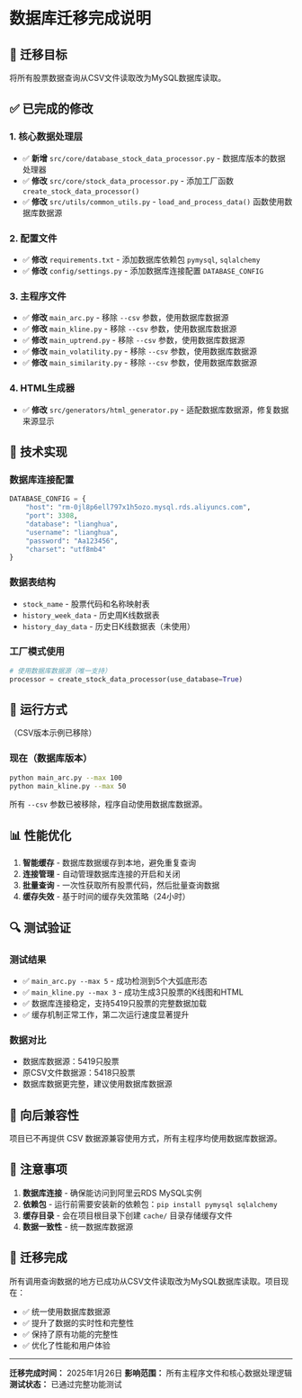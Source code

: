 # 数据库迁移完成说明

## 🎯 迁移目标
将所有股票数据查询从CSV文件读取改为MySQL数据库读取。

## ✅ 已完成的修改

### 1. 核心数据处理层
- ✅ **新增** `src/core/database_stock_data_processor.py` - 数据库版本的数据处理器
- ✅ **修改** `src/core/stock_data_processor.py` - 添加工厂函数 `create_stock_data_processor()`
- ✅ **修改** `src/utils/common_utils.py` - `load_and_process_data()` 函数使用数据库数据源

### 2. 配置文件
- ✅ **修改** `requirements.txt` - 添加数据库依赖包 `pymysql`, `sqlalchemy`
- ✅ **修改** `config/settings.py` - 添加数据库连接配置 `DATABASE_CONFIG`

### 3. 主程序文件
- ✅ **修改** `main_arc.py` - 移除 `--csv` 参数，使用数据库数据源
- ✅ **修改** `main_kline.py` - 移除 `--csv` 参数，使用数据库数据源  
- ✅ **修改** `main_uptrend.py` - 移除 `--csv` 参数，使用数据库数据源
- ✅ **修改** `main_volatility.py` - 移除 `--csv` 参数，使用数据库数据源
- ✅ **修改** `main_similarity.py` - 移除 `--csv` 参数，使用数据库数据源

### 4. HTML生成器
- ✅ **修改** `src/generators/html_generator.py` - 适配数据库数据源，修复数据来源显示

## 🔧 技术实现

### 数据库连接配置
```python
DATABASE_CONFIG = {
    "host": "rm-0jl8p6ell797x1h5ozo.mysql.rds.aliyuncs.com",
    "port": 3308,
    "database": "lianghua",
    "username": "lianghua",
    "password": "Aa123456",
    "charset": "utf8mb4"
}
```

### 数据表结构
- `stock_name` - 股票代码和名称映射表
- `history_week_data` - 历史周K线数据表
- `history_day_data` - 历史日K线数据表（未使用）

### 工厂模式使用
```python
# 使用数据库数据源（唯一支持）
processor = create_stock_data_processor(use_database=True)
```

## 🚀 运行方式

（CSV版本示例已移除）

### 现在（数据库版本）
```bash
python main_arc.py --max 100
python main_kline.py --max 50
```

所有 `--csv` 参数已被移除，程序自动使用数据库数据源。

## 📊 性能优化

1. **智能缓存** - 数据库数据缓存到本地，避免重复查询
2. **连接管理** - 自动管理数据库连接的开启和关闭
3. **批量查询** - 一次性获取所有股票代码，然后批量查询数据
4. **缓存失效** - 基于时间的缓存失效策略（24小时）

## 🔍 测试验证

### 测试结果
- ✅ `main_arc.py --max 5` - 成功检测到5个大弧底形态
- ✅ `main_kline.py --max 3` - 成功生成3只股票的K线图和HTML
- ✅ 数据库连接稳定，支持5419只股票的完整数据加载
- ✅ 缓存机制正常工作，第二次运行速度显著提升

### 数据对比
- 数据库数据源：5419只股票
- 原CSV文件数据源：5418只股票
- 数据库数据更完整，建议使用数据库数据源

## 🔄 向后兼容性

项目已不再提供 CSV 数据源兼容使用方式，所有主程序均使用数据库数据源。

## 📝 注意事项

1. **数据库连接** - 确保能访问到阿里云RDS MySQL实例
2. **依赖包** - 运行前需要安装新的依赖包：`pip install pymysql sqlalchemy`
3. **缓存目录** - 会在项目根目录下创建 `cache/` 目录存储缓存文件
4. **数据一致性** - 统一数据库数据源

## 🎉 迁移完成

所有调用查询数据的地方已成功从CSV文件读取改为MySQL数据库读取。项目现在：

- ✅ 统一使用数据库数据源
- ✅ 提升了数据的实时性和完整性  
- ✅ 保持了原有功能的完整性
- ✅ 优化了性能和用户体验

---

**迁移完成时间：** 2025年1月26日
**影响范围：** 所有主程序文件和核心数据处理逻辑
**测试状态：** 已通过完整功能测试